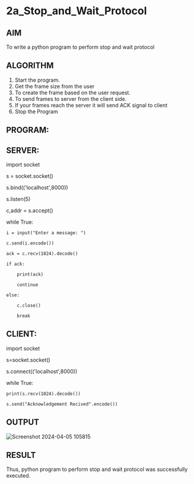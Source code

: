 # 2a_Stop_and_Wait_Protocol
## AIM 
To write a python program to perform stop and wait protocol
## ALGORITHM
1. Start the program.
2. Get the frame size from the user
3. To create the frame based on the user request.
4. To send frames to server from the client side.
5. If your frames reach the server it will send ACK signal to client
6. Stop the Program
## PROGRAM:
## SERVER:
import socket

s = socket.socket()

s.bind(('localhost',8000))

s.listen(5)

c,addr = s.accept()

while True:

    i = input("Enter a message: ")
    
    c.send(i.encode())
    
    ack = c.recv(1024).decode()
    
    if ack:
    
        print(ack)
        
        continue
    
    else:
    
        c.close()
        
        break

## CLIENT:

import socket

s=socket.socket()

s.connect(('localhost',8000))

while True:

    print(s.recv(1024).decode())
    
    s.send("Acknowledgement Recived".encode())

## OUTPUT

![Screenshot 2024-04-05 105815](https://github.com/Kirubanithi-123/2a_Stop_and_Wait_Protocol/assets/151388581/b1c5a3b5-a3fb-4f46-9203-0d7d50a83b02)

## RESULT
Thus, python program to perform stop and wait protocol was successfully executed.
